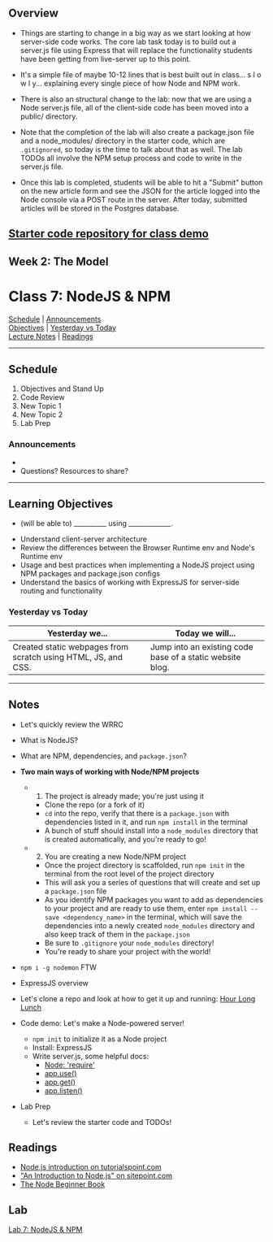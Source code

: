 ## Overview
<!-- Provide a general overview of the daily concepts and processes that will be covered in lectures and labs -->

- Things are starting to change in a big way as we start looking at how server-side code works. The core lab task today is to build out a server.js file using Express that will replace the functionality students have been getting from live-server up to this point.

- It's a simple file of maybe 10-12 lines that is best built out in class... s l o w l y... explaining every single piece of how Node and NPM work.

- There is also an structural change to the lab: now that we are using a Node server.js file, all of the client-side code has been moved into a public/ directory.

- Note that the completion of the lab will also create a package.json file and a node_modules/ directory in the starter code, which are `.gitignored`, so today is the time to talk about that as well. The lab TODOs all involve the NPM setup process and code to write in the server.js file.

- Once this lab is completed, students will be able to hit a "Submit" button on the new article form and see the JSON for the article logged into the Node console via a POST route in the server. After today, submitted articles will be stored in the Postgres database.

[Starter code repository for class demo](https://github.com/codefellows/301-7-express-demo)
---


## **Week 2: The Model**
# Class 7: NodeJS & NPM

[Schedule](#schedule) | [Announcements](#announcements) </br>
[Objectives](#learning-objectives) | [Yesterday vs Today](#yesterday-vs-today) </br>
[Lecture Notes](#notes) | [Readings](#readings)


<hr></hr>

## Schedule
1. Objectives and Stand Up
1. Code Review
1. New Topic 1
1. New Topic 2
1. Lab Prep

### Announcements
* 
* Questions? Resources to share?

<hr></hr>

## Learning Objectives
- (will be able to) __________ using _____________.
* Understand client-server architecture
* Review the differences between the Browser Runtime env and Node's Runtime env
* Usage and best practices when implementing a NodeJS project using NPM packages and package.json configs
* Understand the basics of working with ExpressJS for server-side routing and functionality


### Yesterday vs Today
| Yesterday we... | Today we will... |
| --------------- | ---------------- |
| Created static webpages from scratch using HTML, JS, and CSS. | Jump into an existing code base of a static website blog. |

<hr></hr>

## Notes
- Let's quickly review the WRRC
- What is NodeJS?
- What are NPM, dependencies, and `package.json`?

- **Two main ways of working with Node/NPM projects**
	- 1. The project is already made; you're just using it
		- Clone the repo (or a fork of it)
		- `cd` into the repo, verify that there is a `package.json` with dependencies listed in it, and run `npm install` in the terminal
		- A bunch of stuff should install into a `node_modules` directory that is created automatically, and you're ready to go!
	- 2. You are creating a new Node/NPM project
		- Once the project directory is scaffolded, run `npm init` in the terminal from the root level of the project directory
		- This will ask you a series of questions that will create and set up a `package.json` file
		- As you identify NPM packages you want to add as dependencies to your project and are ready to use them, enter `npm install --save <dependency_name>` in the terminal, which will save the dependencies into a newly created `node_modules` directory and also keep track of them in the `package.json`
		- Be sure to `.gitignore` your `node_modules` directory!
		- You're ready to share your project with the world!

- `npm i -g nodemon` FTW
- ExpressJS overview
- Let's clone a repo and look at how to get it up and running: [Hour Long Lunch](https://github.com/bentongreen/hour-long-lunch)

- Code demo: Let's make a Node-powered server!
	- `npm init` to initialize it as a Node project
	- Install: ExpressJS
	- Write server.js, some helpful docs:
		- [Node: 'require'](https://nodejs.org/api/modules.html#modules_module_require_id)
		- [app.use()](https://expressjs.com/en/api.html#app.use)
		- [app.get()](https://expressjs.com/en/api.html#app.get.method)
		- [app.listen()](https://expressjs.com/en/api.html#app.listen)
- Lab Prep
	- Let's review the starter code and TODOs!

## Readings
- [Node.js introduction on tutorialspoint.com](https://www.tutorialspoint.com/nodejs/nodejs_introduction.htm)
- ["An Introduction to Node.js" on sitepoint.com](https://www.sitepoint.com/an-introduction-to-node-js)
- [The Node Beginner Book](http://www.nodebeginner.org/)

## Lab
[Lab 7: NodeJS & NPM]()
